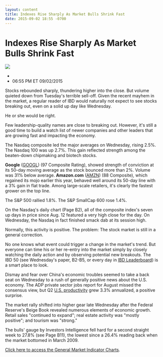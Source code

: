 ```yaml
---
layout: content
title: Indexes Rise Sharply As Market Bulls Shrink Fast
date: 2015-09-02 18:55 -0700
---
```



Indexes Rise Sharply As Market Bulls Shrink Fast
=================================================


![](https://www.investors.com/wp-content/uploads/ibd-migrated-images/MPv_150903_635768044272629834.png)

* 
* 06:55 PM ET 09/02/2015




  

Stocks rebounded sharply, thundering higher into the close. But volume quieted down from Tuesday's terrible sell-off. Given the recent mayhem in the market, a regular reader of IBD would naturally not expect to see stocks breaking out, even on a solid up day like Wednesday.

  

He or she would be right.

  

Few leadership-quality names are close to breaking out. However, it's still a good time to build a watch list of newer companies and other leaders that are growing fast and impacting the economy.

  

The Nasdaq composite led the major averages on Wednesday, rising 2.5%. The Nasdaq 100 was up 2.7%. This gain reflected strength among the beaten-down chipmaking and biotech stocks.

  

**Google** ([GOOGL](https://research.investors.com/quote.aspx?symbol=GOOGL)) (97 Composite Rating), showed strength of conviction at its 50-day moving average as the stock bounced more than 2%. Volume was 31% below average. **Amazon.com** ([AMZN](https://research.investors.com/quote.aspx?symbol=AMZN)) (88 Composite), which regained its mojo earlier this year, behaved well around its 50-day line with a 3% gain in flat trade. Among large-scale retailers, it's clearly the fastest grower on the top line.

  

The S&P 500 rallied 1.8%. The S&P SmallCap 600 rose 1.4%.

  

On the Nasdaq's daily chart (Page B2), all of the composite index's seven up days in price since Aug. 12 featured a very high close for the day. On Wednesday, the Nasdaq in fact finished smack dab at its session high.

  

Normally, this activity is positive. The problem: The stock market is still in a general correction.

  

No one knows what event could trigger a change in the market's trend. But everyone can time his or her re-entry into the market simply by closely watching the daily action and by observing potential new breakouts. The IBD 50 (see Wednesday's paper, B2-B5, or every day in [IBD Leaderboard](http://leaderboard.investors.com/ibd50/top10/)) is a smart place to look.

  

Dismay and fear over China's economic troubles seemed to take a back seat on Wednesday to a rush of generally positive news about the U.S. economy. The ADP private sector jobs report for August missed the consensus view, but Q2 [U.S. productivity](http://news.investors.com/economy/090215-769286-productivity-rises-solidly-but-longterm-trend-is-tepid.htm) grew 3.3% annualized, a positive surprise.

  

The market rally shifted into higher gear late Wednesday after the Federal Reserve's Beige Book revealed numerous elements of economic growth. Retail sales "continued to expand"; real estate activity was "mostly positive"; and tourism was "strong."

  

The bulls' gauge by Investors Intelligence fell hard for a second straight week to 27.8% (see Page B11), the lowest since a 26.4% reading back when the market bottomed in March 2009.

  

[Click here to access the General Market Indicator Charts](https://www.investors.com/pdf/GMI_090315.pdf).




